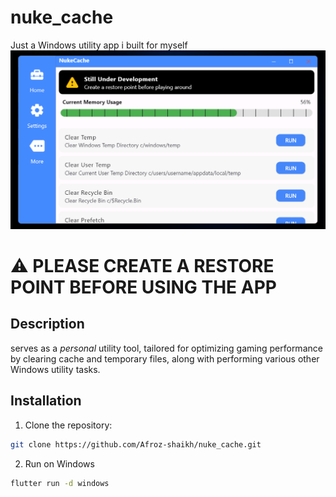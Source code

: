 # nuke_cache

Just a Windows utility app i built for myself
 <img src="https://github.com/Afroz-Shaikh/NukeCache/blob/main/assets/thumbnail/thumbnail.png" alt="s1" width="800">
# ⚠️ PLEASE CREATE A RESTORE POINT BEFORE USING THE APP

## Description

serves as a *personal* utility tool, tailored for  optimizing gaming performance by  clearing cache and temporary files, along with performing various other Windows utility tasks.



## Installation

1. Clone the repository:

```bash
git clone https://github.com/Afroz-shaikh/nuke_cache.git
```

2. Run on Windows 

``` bash
flutter run -d windows
```